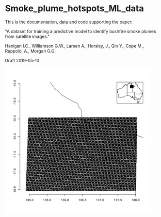 Smoke_plume_hotspots_ML_data
===

This is the documentation, data and code supporting the paper:

"A dataset for training a predictive model to identify bushfire smoke plumes from satellite images."

Hanigan I.C., Williamson G.W., Larsen A., Horsley, J., Qin Y., Cope M., Rappold, A., Morgan G.G.

Draft 2019-05-10

![figs/qc_locs.png](figs/qc_locs.png)
